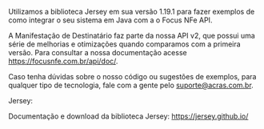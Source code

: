 Utilizamos a biblioteca Jersey em sua versão 1.19.1 para fazer exemplos de como integrar o seu sistema em Java com a o Focus NFe API.

A Manifestação de Destinatário faz parte da nossa API v2, que possui uma série de melhorias e otimizações quando comparamos com a primeira versão. Para consultar a nossa documentação acesse https://focusnfe.com.br/api/doc/.

Caso tenha dúvidas sobre o nosso código ou sugestões de exemplos, para qualquer tipo de tecnologia, fale com a gente pelo suporte@acras.com.br.

Jersey:

Documentação e download da biblioteca Jersey: https://jersey.github.io/
